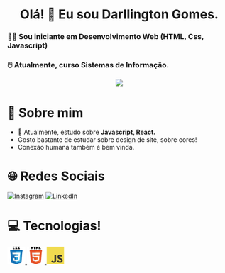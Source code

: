<h1 align="center">Olá! 👋 Eu sou Darllington Gomes.</h1>
<h3>👨‍💻 Sou iniciante em Desenvolvimento Web (HTML, Css, Javascript)</h3>
<h3>🖱️ Atualmente, curso Sistemas de Informação. </h3>


  <div align="center">
  <img height="150em" src="https://github-readme-stats.vercel.app/api/top-langs/?username=darlligomes&layout=compact&langs_count=7&theme=dark" />
  </div>
 
# 💫 Sobre mim
 - 🌱 Atualmente, estudo sobre **Javascript, React.** 
- Gosto bastante de estudar sobre design de site, sobre cores!
- Conexão humana também é bem vinda.
                       
# 🌐 Redes Sociais 
[![Instagram](https://img.shields.io/badge/Instagram-%23E4405F.svg?logo=Instagram&logoColor=white)](https://instagram.com/darlligomes) [![LinkedIn](https://img.shields.io/badge/LinkedIn-%230077B5.svg?logo=linkedin&logoColor=white)](https://linkedin.com/in/darllingtongomes) 

# 💻 Tecnologias!
<p align="left"> <a href="https://www.w3schools.com/css/" target="_blank" rel="noreferrer"> <img src="https://raw.githubusercontent.com/devicons/devicon/master/icons/css3/css3-original-wordmark.svg" alt="css3" width="40" height="40"/> </a> <a href="https://www.w3.org/html/" target="_blank" rel="noreferrer"> <img src="https://raw.githubusercontent.com/devicons/devicon/master/icons/html5/html5-original-wordmark.svg" alt="html5" width="40" height="40"/> </a> <a href="https://developer.mozilla.org/en-US/docs/Web/JavaScript" target="_blank" rel="noreferrer"> <img src="https://raw.githubusercontent.com/devicons/devicon/master/icons/javascript/javascript-original.svg" alt="javascript" width="40" height="40"/> </a> </p>

